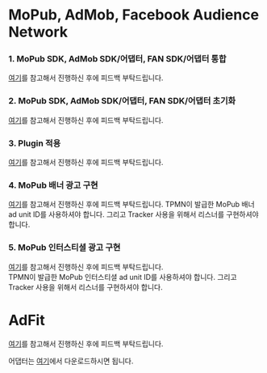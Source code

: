 # MoPub, AdMob, Facebook Audience Network

### 1. MoPub SDK, AdMob SDK/어댑터, FAN SDK/어댑터 통합
[여기](https://developers.mopub.com/publishers/unity/integrate/#option-1-use-the-sdk-manager-recommended)를 참고해서 진행하신 후에 피드백 부탁드립니다.

### 2. MoPub SDK, AdMob SDK/어댑터, FAN SDK/어댑터 초기화
[여기](https://developers.mopub.com/publishers/unity/initialize/#option-1-initialize-using-the-mopub-manager-recommended)를 참고해서 진행하신 후에 피드백 부탁드립니다.

### 3. Plugin 적용
[여기](https://developers.mopub.com/publishers/unity/integrate/#step-3-configure-ad-units-in-your-app)를 참고해서 진행하신 후에 피드백 부탁드립니다.

### 4. MoPub 배너 광고 구현
[여기](https://developers.mopub.com/publishers/unity/banner/)를 참고해서 진행하신 후에 피드백 부탁드립니다.
TPMN이 발급한 MoPub 배너 ad unit ID를 사용하셔야 합니다.
그리고 Tracker 사용을 위해서 리스너를 구현하셔야 합니다.


### 5. MoPub 인터스티셜 광고 구현
[여기](https://developers.mopub.com/publishers/unity/interstitial/)를 참고해서 진행하신 후에 피드백 부탁드립니다.  
TPMN이 발급한 MoPub 인터스티셜 ad unit ID를 사용하셔야 합니다.
그리고 Tracker 사용을 위해서 리스너를 구현하셔야 합니다.

# AdFit

[여기](https://developers.mopub.com/publishers/mediation/integrate-unity/#mediation-adapters-for-unsupported-ad-networks)를 참고해서 진행하신 후에 피드백 부탁드립니다.

어댑터는 [여기](https://github.com/tpmn/mopub-android-mediation-custom/tree/master/adfit)에서 다운로드하시면 됩니다. 
